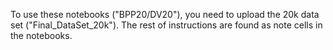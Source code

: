 To use these notebooks ("BPP20/DV20"), you need to upload the 20k data set ("Final_DataSet_20k").
The rest of instructions are found as note cells in the notebooks.